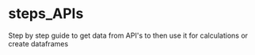 # steps_APIs
Step by step guide to get data from API's to then use it for calculations or create dataframes
